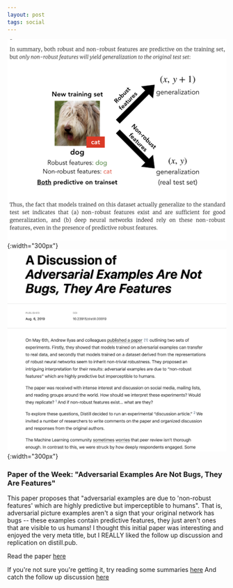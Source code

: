 ```yaml
---
layout: post
tags: social
---
```

![Robust and non robust features](/images/63874675-95a69100-c987-11e9-96e4-d6d2c1e6c082.png){:width="300px"}
![Discussion of Adversarial Examples Are Not Bugs, They Are Features](/images/63874706-a6ef9d80-c987-11e9-92ee-0949c2572d06.png){:width="300px"}

### Paper of the Week: "Adversarial Examples Are Not Bugs, They Are Features"

This paper proposes that "adversarial examples are due to 'non-robust features' which are highly predictive but imperceptible to humans". That is, adversarial picture examples aren't a sign that your original network has bugs -- these examples contain predictive features, they just aren't ones that are visible to us humans!
I thought this initial paper was interesting and enjoyed the very meta title, but I REALLY liked the follow up discussion and replication on distill.pub.


Read the paper [here](https://arxiv.org/pdf/1905.02175.pdf)

If you're not sure you're getting it, try reading some summaries [here](https://www.shortscience.org/paper?bibtexKey=ilyas2019adversarial)
And catch the follow up discussion [here](https://distill.pub/2019/advex-bugs-discussion/)
